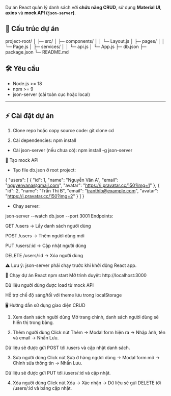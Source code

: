 Dự án React quản lý danh sách với **chức năng CRUD**, sử dụng **Material UI**, **axios** và **mock API (`json-server`)**.

## 📁 Cấu trúc dự án

project-root/
│
├─ src/
│ ├─ components/
│ │ └─ Layout.js
│ ├─ pages/
│ │ └─ Page.js
│ ├─ services/
│ │ └─ api.js
│ └─ App.js
├─ db.json
├─ package.json
└─ README.md

## 🛠️ Yêu cầu

- Node.js >= 18
- npm >= 9
- json-server (cài toàn cục hoặc local)

---

## ⚡ Cài đặt dự án

1. Clone repo hoặc copy source code:
   git clone <repo-url>
   cd <project-folder>

2. Cài dependencies:
   npm install

- Cài json-server (nếu chưa có):
  npm install -g json-server

📝 Tạo mock API

- Tạo file db.json ở root project:

{
"users": [
{
"id": 1,
"name": "Nguyễn Văn A",
"email": "nguyenvana@gmail.com",
"avatar": "https://i.pravatar.cc/150?img=1"
},
{
"id": 2,
"name": "Trần Thị B",
"email": "tranthib@example.com",
"avatar": "https://i.pravatar.cc/150?img=2"
}
]
}

- Chạy server:

json-server --watch db.json --port 3001
Endpoints:

GET /users → Lấy danh sách người dùng

POST /users → Thêm người dùng mới

PUT /users/:id → Cập nhật người dùng

DELETE /users/:id → Xóa người dùng

⚠️ Lưu ý: json-server phải chạy trước khi khởi động React app.

🚀 Chạy dự án React
npm start
Mở trình duyệt: http://localhost:3000

Dữ liệu người dùng được load từ mock API

Hỗ trợ chế độ sáng/tối với theme lưu trong localStorage

🖥️ Hướng dẫn sử dụng giao diện CRUD

1. Xem danh sách người dùng
   Mở trang chính, danh sách người dùng sẽ hiển thị trong bảng.

2. Thêm người dùng
   Click nút Thêm → Modal form hiện ra → Nhập ảnh, tên và email → Nhấn Lưu.

Dữ liệu sẽ được gửi POST tới /users và cập nhật danh sách.

3. Sửa người dùng
   Click nút Sửa ở hàng người dùng → Modal form mở → Chỉnh sửa thông tin → Nhấn Lưu.

Dữ liệu sẽ được gửi PUT tới /users/:id và cập nhật.

4. Xóa người dùng
   Click nút Xóa → Xác nhận → Dữ liệu sẽ gửi DELETE tới /users/:id và bảng cập nhật.
